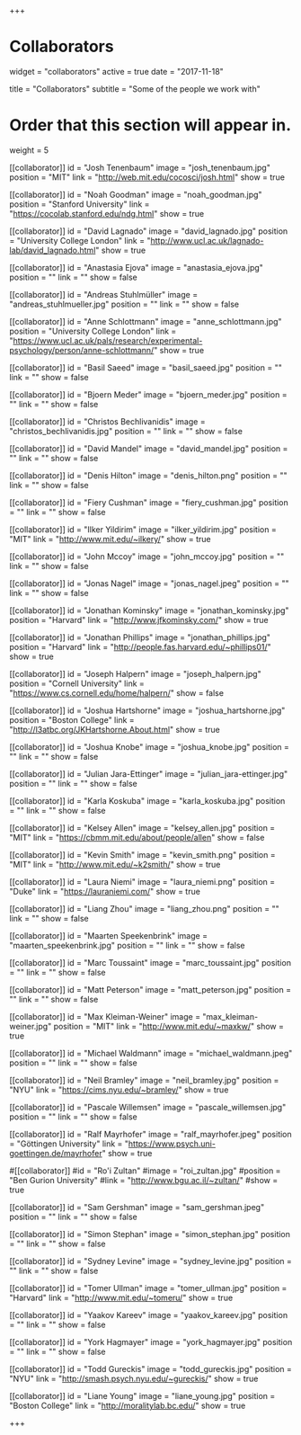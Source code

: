 +++
# Collaborators
widget = "collaborators"
active = true
date = "2017-11-18"

title = "Collaborators"
subtitle = "Some of the people we work with"

# Order that this section will appear in.
weight = 5

[[collaborator]]
	id = "Josh Tenenbaum"
	image = "josh_tenenbaum.jpg"
	position = "MIT"
	link = "http://web.mit.edu/cocosci/josh.html"
	show = true

[[collaborator]]
	id = "Noah Goodman"
	image = "noah_goodman.jpg"
	position = "Stanford University"
	link = "https://cocolab.stanford.edu/ndg.html"
	show = true

[[collaborator]]
	id = "David Lagnado"
	image = "david_lagnado.jpg"
	position = "University College London"
	link = "http://www.ucl.ac.uk/lagnado-lab/david_lagnado.html"
	show = true

[[collaborator]]
	id = "Anastasia Ejova"
	image = "anastasia_ejova.jpg"
	position = ""
	link = ""
	show = false

[[collaborator]]
	id = "Andreas Stuhlmüller"
	image = "andreas_stuhlmueller.jpg"
	position = ""
	link = ""
	show = false

[[collaborator]]
	id = "Anne Schlottmann"
	image = "anne_schlottmann.jpg"
	position = "University College London"
	link = "https://www.ucl.ac.uk/pals/research/experimental-psychology/person/anne-schlottmann/"
	show = true

[[collaborator]]
	id = "Basil Saeed"
	image = "basil_saeed.jpg"
	position = ""
	link = ""
	show = false

[[collaborator]]
	id = "Bjoern Meder"
	image = "bjoern_meder.jpg"
	position = ""
	link = ""
	show = false

[[collaborator]]
	id = "Christos Bechlivanidis"
	image = "christos_bechlivanidis.jpg"
	position = ""
	link = ""
	show = false

[[collaborator]]
	id = "David Mandel"
	image = "david_mandel.jpg"
	position = ""
	link = ""
	show = false

[[collaborator]]
	id = "Denis Hilton"
	image = "denis_hilton.png"
	position = ""
	link = ""
	show = false

[[collaborator]]
	id = "Fiery Cushman"
	image = "fiery_cushman.jpg"
	position = ""
	link = ""
	show = false

[[collaborator]]
	id = "Ilker Yildirim"
	image = "ilker_yildirim.jpg"
	position = "MIT"
	link = "http://www.mit.edu/~ilkery/"
	show = true

[[collaborator]]
	id = "John Mccoy"
	image = "john_mccoy.jpg"
	position = ""
	link = ""
	show = false

[[collaborator]]
	id = "Jonas Nagel"
	image = "jonas_nagel.jpeg"
	position = ""
	link = ""
	show = false

[[collaborator]]
	id = "Jonathan Kominsky"
	image = "jonathan_kominsky.jpg"
	position = "Harvard"
	link = "http://www.jfkominsky.com/"
	show = true

[[collaborator]]
	id = "Jonathan Phillips"
	image = "jonathan_phillips.jpg"
	position = "Harvard"
	link = "http://people.fas.harvard.edu/~phillips01/"
	show = true

[[collaborator]]
	id = "Joseph Halpern"
	image = "joseph_halpern.jpg"
	position = "Cornell University"
	link = "https://www.cs.cornell.edu/home/halpern/"
	show = false

[[collaborator]]
	id = "Joshua Hartshorne"
	image = "joshua_hartshorne.jpg"
	position = "Boston College"
	link = "http://l3atbc.org/JKHartshorne.About.html"
	show = true

[[collaborator]]
	id = "Joshua Knobe"
	image = "joshua_knobe.jpg"
	position = ""
	link = ""
	show = false

[[collaborator]]
	id = "Julian Jara-Ettinger"
	image = "julian_jara-ettinger.jpg"
	position = ""
	link = ""
	show = false

[[collaborator]]
	id = "Karla Koskuba"
	image = "karla_koskuba.jpg"
	position = ""
	link = ""
	show = false

[[collaborator]]
	id = "Kelsey Allen"
	image = "kelsey_allen.jpg"
	position = "MIT"
	link = "https://cbmm.mit.edu/about/people/allen"
	show = false

[[collaborator]]
	id = "Kevin Smith"
	image = "kevin_smith.png"
	position = "MIT"
	link = "http://www.mit.edu/~k2smith/"
	show = true

[[collaborator]]
	id = "Laura Niemi"
	image = "laura_niemi.png"
	position = "Duke"
	link = "https://lauraniemi.com/"
	show = true

[[collaborator]]
	id = "Liang Zhou"
	image = "liang_zhou.png"
	position = ""
	link = ""
	show = false

[[collaborator]]
	id = "Maarten Speekenbrink"
	image = "maarten_speekenbrink.jpg"
	position = ""
	link = ""
	show = false

[[collaborator]]
	id = "Marc Toussaint"
	image = "marc_toussaint.jpg"
	position = ""
	link = ""
	show = false

[[collaborator]]
	id = "Matt Peterson"
	image = "matt_peterson.jpg"
	position = ""
	link = ""
	show = false

[[collaborator]]
	id = "Max Kleiman-Weiner"
	image = "max_kleiman-weiner.jpg"
	position = "MIT"
	link = "http://www.mit.edu/~maxkw/"
	show = true

[[collaborator]]
	id = "Michael Waldmann"
	image = "michael_waldmann.jpeg"
	position = ""
	link = ""
	show = false

[[collaborator]]
	id = "Neil Bramley"
	image = "neil_bramley.jpg"
	position = "NYU"
	link = "https://cims.nyu.edu/~bramley/"
	show = true

[[collaborator]]
	id = "Pascale Willemsen"
	image = "pascale_willemsen.jpg"
	position = ""
	link = ""
	show = false

[[collaborator]]
	id = "Ralf Mayrhofer"
	image = "ralf_mayrhofer.jpeg"
	position = "Göttingen University"
	link = "https://www.psych.uni-goettingen.de/mayrhofer"
	show = true

#[[collaborator]]
	#id = "Ro'i Zultan"
	#image = "roi_zultan.jpg"
	#position = "Ben Gurion University"
	#link = "http://www.bgu.ac.il/~zultan/"
	#show = true

[[collaborator]]
	id = "Sam Gershman"
	image = "sam_gershman.jpeg"
	position = ""
	link = ""
	show = false

[[collaborator]]
	id = "Simon Stephan"
	image = "simon_stephan.jpg"
	position = ""
	link = ""
	show = false

[[collaborator]]
	id = "Sydney Levine"
	image = "sydney_levine.jpg"
	position = ""
	link = ""
	show = false

[[collaborator]]
	id = "Tomer Ullman"
	image = "tomer_ullman.jpg"
	position = "Harvard"
	link = "http://www.mit.edu/~tomeru/"
	show = true

[[collaborator]]
	id = "Yaakov Kareev"
	image = "yaakov_kareev.jpg"
	position = ""
	link = ""
	show = false

[[collaborator]]
	id = "York Hagmayer"
	image = "york_hagmayer.jpg"
	position = ""
	link = ""
	show = false

[[collaborator]]
	id = "Todd Gureckis"
	image = "todd_gureckis.jpg"
	position = "NYU"
	link = "http://smash.psych.nyu.edu/~gureckis/"
	show = true

[[collaborator]]
	id = "Liane Young"
	image = "liane_young.jpg"
	position = "Boston College"
	link = "http://moralitylab.bc.edu/"
	show = true



+++
